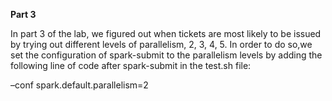 **Part 3**

In part 3 of the lab, we figured out when tickets are most likely to be issued by trying out different levels of
parallelism, 2, 3, 4, 5. In order to do so,we set the configuration of spark-submit to the parallelism levels by 
adding the following line of code after spark-submit in the test.sh file: 

–conf spark.default.parallelism=2
